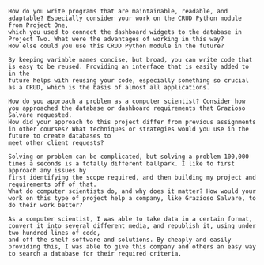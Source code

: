 
    How do you write programs that are maintainable, readable, and adaptable? Especially consider your work on the CRUD Python module from Project One, 
    which you used to connect the dashboard widgets to the database in Project Two. What were the advantages of working in this way? 
    How else could you use this CRUD Python module in the future?
    
    By keeping variable names concise, but broad, you can write code that is easy to be reused. Providing an interface that is easily added to in the 
    future helps with reusing your code, especially something so crucial as a CRUD, which is the basis of almost all applications.
    
    How do you approach a problem as a computer scientist? Consider how you approached the database or dashboard requirements that Grazioso Salvare requested. 
    How did your approach to this project differ from previous assignments in other courses? What techniques or strategies would you use in the future to create databases to
    meet other client requests?
    
    Solving on problem can be complicated, but solving a problem 100,000 times a seconds is a totally different ballpark. I like to first approach any issues by 
    first identifying the scope required, and then building my project and requirements off of that.
    What do computer scientists do, and why does it matter? How would your work on this type of project help a company, like Grazioso Salvare, to do their work better?
    
    As a computer scientist, I was able to take data in a certain format, convert it into several different media, and republish it, using under two hundred lines of code,
    and off the shelf software and solutions. By cheaply and easily providing this, I was able to give this company and others an easy way to search a database for their required criteria.
